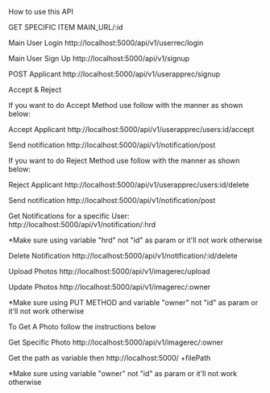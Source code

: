 How to use this API

GET SPECIFIC ITEM
MAIN_URL/:id

Main User Login
http://localhost:5000/api/v1/userrec/login

Main User Sign Up
http://localhost:5000/api/v1/signup

POST Applicant
http://localhost:5000/api/v1/userapprec/signup

Accept & Reject

If you want to do Accept Method use follow with the manner as shown below:

Accept Applicant
http://localhost:5000/api/v1/userapprec/users:id/accept

Send notification
http://localhost:5000/api/v1/notification/post

If you want to do Reject Method use follow with the manner as shown below:

Reject Applicant
http://localhost:5000/api/v1/userapprec/users:id/delete

Send notification
http://localhost:5000/api/v1/notification/post

Get Notifications for a specific User:
http://localhost:5000/api/v1/notification/:hrd

\*Make sure using variable "hrd" not "id" as param or it'll not work otherwise

Delete Notification
http://localhost:5000/api/v1/notification/:id/delete

Upload Photos
http://localhost:5000/api/v1/imagerec/upload

Update Photos
http://localhost:5000/api/v1/imagerec/:owner

\*Make sure using PUT METHOD and variable "owner" not "id" as param or it'll not work otherwise

To Get A Photo follow the instructions below

Get Specific Photo
http://localhost:5000/api/v1/imagerec/:owner

Get the path as variable then
http://localhost:5000/ +filePath

\*Make sure using variable "owner" not "id" as param or it'll not work otherwise
